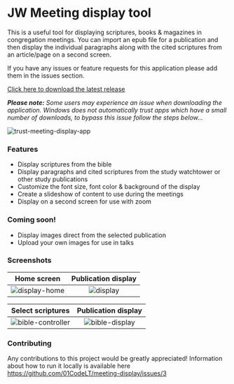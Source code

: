# JW Meeting display tool

This is a useful tool for displaying scriptures, books & magazines in congregation meetings. You can import an epub file for a publication and then display the individual paragraphs along with the cited scriptures from an article/page on a second screen.

If you have any issues or feature requests for this application please add them in the issues section.

<a href="https://github.com/01CodeLT/meeting-display/releases/download/v2.0.1/Meeting-Display-Setup-2.0.1.exe" download>Click here to download the latest release</a>

_**Please note:** Some users may experience an issue when downloading the application. Windows does not automatically trust apps which have a small number of downloads, to bypass this issue follow the steps below..._

![trust-meeting-display-app](https://user-images.githubusercontent.com/11212855/90187791-4c2a9e00-ddb2-11ea-81c7-c90650280afb.gif)

### Features

- Display scriptures from the bible
- Display paragraphs and cited scriptures from the study watchtower or other study publications
- Customize the font size, font color & background of the display
- Create a slideshow of content to use during the meetings
- Display on a second screen for use with zoom

### Coming soon!

- Display images direct from the selected publication
- Upload your own images for use in talks

### Screenshots

Home screen           |  Publication display
:-------------------------:|:-------------------------:
![display-home](https://user-images.githubusercontent.com/11212855/88225486-792bdb00-cc62-11ea-9e34-77f38deb9d65.png)  |  ![display](https://user-images.githubusercontent.com/11212855/88225434-63b6b100-cc62-11ea-98be-3323291b9950.png)

Select scriptures           |  Publication display
:-------------------------:|:-------------------------:
![bible-controller](https://user-images.githubusercontent.com/11212855/89132175-24158200-d50a-11ea-8864-47d1bf237684.PNG) | ![bible-display](https://user-images.githubusercontent.com/11212855/89132118-a2bdef80-d509-11ea-9920-5cb1116f7838.PNG)

### Contributing
Any contributions to this project would be greatly appreciated! Information about how to run it locally is available here https://github.com/01CodeLT/meeting-display/issues/3
